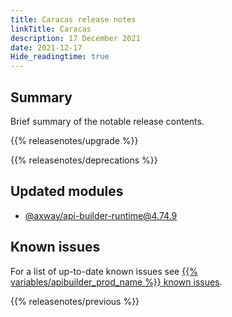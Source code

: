 ```yaml
---
title: Caracas release notes
linkTitle: Caracas
description: 17 December 2021
date: 2021-12-17
Hide_readingtime: true
---
```

## Summary
Brief summary of the notable release contents.

{{% releasenotes/upgrade %}}

<!-- ## Breaking changes -->

<!-- ## Features -->

<!-- ## Fixes -->

{{% releasenotes/deprecations %}}

<!-- Regenerate modules/plugins with api-builder-tools script -->
## Updated modules
* [@axway/api-builder-runtime@4.74.9](https://www.npmjs.com/package/@axway/api-builder-runtime/v/4.74.9)

<!-- ## Updated plugins -->

## Known issues
For a list of up-to-date known issues see [{{% variables/apibuilder_prod_name %}} known issues](/docs/known_issues/).

{{% releasenotes/previous %}}
